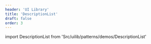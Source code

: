 ```yaml
---
header: 'UI Library'
title: 'DescriptionList'
draft: false
order: 3
---
```


<!--
  ATTENTION: This file is auto generated by using "makeDemosFactory".
  Do not change the content!
-->

import DescriptionList from 'Src/uilib/patterns/demos/DescriptionList'

<DescriptionList />
